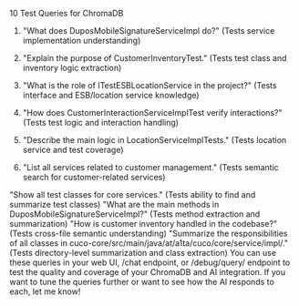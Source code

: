 10 Test Queries for ChromaDB

1. "What does DuposMobileSignatureServiceImpl do?"
(Tests service implementation understanding)

2. "Explain the purpose of CustomerInventoryTest."
(Tests test class and inventory logic extraction)

3. "What is the role of ITestESBLocationService in the project?"
(Tests interface and ESB/location service knowledge)

4. "How does CustomerInteractionServiceImplTest verify interactions?"
(Tests test logic and interaction handling)

5. "Describe the main logic in LocationServiceImplTests."
(Tests location service and test coverage)

6. "List all services related to customer management."
(Tests semantic search for customer-related services)

"Show all test classes for core services."
(Tests ability to find and summarize test classes)
"What are the main methods in DuposMobileSignatureServiceImpl?"
(Tests method extraction and summarization)
"How is customer inventory handled in the codebase?"
(Tests cross-file semantic understanding)
"Summarize the responsibilities of all classes in cuco-core/src/main/java/at/a1ta/cuco/core/service/impl/."
(Tests directory-level summarization and class extraction)
You can use these queries in your web UI, /chat endpoint, or /debug/query/<query> endpoint to test the quality and coverage of your ChromaDB and AI integration.
If you want to tune the queries further or want to see how the AI responds to each, let me know!